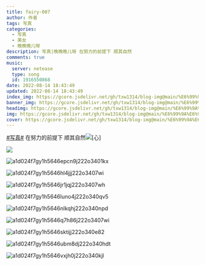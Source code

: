 ```yaml
---
title: fairy-007
author: 作者
tags: 写真
categories: 
  - 写真
  - 美女
  - 晚晚晚儿呀
description: 写真|晚晚晚儿呀 在努力的前提下 顺其自然
comments: true
music:
  server: netease
  type: song
  id: 1916550868
date: 2022-08-14 18:43:49
updated: 2022-08-14 18:43:49
index_img: https://gcore.jsdelivr.net/gh/txw1314/blog-img@main/%E6%99%9A%E6%99%9A%E6%99%9A%E5%84%BF%E5%91%80/202208141854216.jpg
banner_img: https://gcore.jsdelivr.net/gh/txw1314/blog-img@main/%E6%99%9A%E6%99%9A%E6%99%9A%E5%84%BF%E5%91%80/202208141854216.jpg
headimg: https://gcore.jsdelivr.net/gh/txw1314/blog-img@main/%E6%99%9A%E6%99%9A%E6%99%9A%E5%84%BF%E5%91%80/202208141854216.jpg
img: https://gcore.jsdelivr.net/gh/txw1314/blog-img@main/%E6%99%9A%E6%99%9A%E6%99%9A%E5%84%BF%E5%91%80/202208141854216.jpg
cover: https://gcore.jsdelivr.net/gh/txw1314/blog-img@main/%E6%99%9A%E6%99%9A%E6%99%9A%E5%84%BF%E5%91%80/202208141854216.jpg
---
```


[#写真#](https://s.weibo.com/weibo?q=%23写真%23) 在努力的前提下 顺其自然![[心]](https://face.t.sinajs.cn/t4/appstyle/expression/ext/normal/8a/2018new_xin_org.png) 

![](https://gcore.jsdelivr.net/gh/txw1314/blog-img@main/%E6%99%9A%E6%99%9A%E6%99%9A%E5%84%BF%E5%91%80/202208141854209.jpg)

![a1d024f7gy1h5646epcn9j222o3401kx](https://gcore.jsdelivr.net/gh/txw1314/blog-img@main/%E6%99%9A%E6%99%9A%E6%99%9A%E5%84%BF%E5%91%80/202208141854211.jpg)

![a1d024f7gy1h5646hl4jjj222o3407wi](https://gcore.jsdelivr.net/gh/txw1314/blog-img@main/%E6%99%9A%E6%99%9A%E6%99%9A%E5%84%BF%E5%91%80/202208141854212.jpg)

![a1d024f7gy1h5646jr1jqj222o3407wh](https://gcore.jsdelivr.net/gh/txw1314/blog-img@main/%E6%99%9A%E6%99%9A%E6%99%9A%E5%84%BF%E5%91%80/202208141854213.jpg)

![a1d024f7gy1h5646luno4j222o340qv5](https://gcore.jsdelivr.net/gh/txw1314/blog-img@main/%E6%99%9A%E6%99%9A%E6%99%9A%E5%84%BF%E5%91%80/202208141854214.jpg)

![a1d024f7gy1h5646nlkqhj222o340npd](https://gcore.jsdelivr.net/gh/txw1314/blog-img@main/%E6%99%9A%E6%99%9A%E6%99%9A%E5%84%BF%E5%91%80/202208141854215.jpg)

![a1d024f7gy1h5646q7h86j222o3407wi](https://gcore.jsdelivr.net/gh/txw1314/blog-img@main/%E6%99%9A%E6%99%9A%E6%99%9A%E5%84%BF%E5%91%80/202208141854216.jpg)

![a1d024f7gy1h5646sktijj222o340e82](https://gcore.jsdelivr.net/gh/txw1314/blog-img@main/%E6%99%9A%E6%99%9A%E6%99%9A%E5%84%BF%E5%91%80/202208141854217.jpg)

![a1d024f7gy1h5646ubm8dj222o340hdt](https://gcore.jsdelivr.net/gh/txw1314/blog-img@main/%E6%99%9A%E6%99%9A%E6%99%9A%E5%84%BF%E5%91%80/202208141854218.jpg)

![a1d024f7gy1h5646vxjh0j222o340kjl](https://gcore.jsdelivr.net/gh/txw1314/blog-img@main/%E6%99%9A%E6%99%9A%E6%99%9A%E5%84%BF%E5%91%80/202208141854219.jpg)
